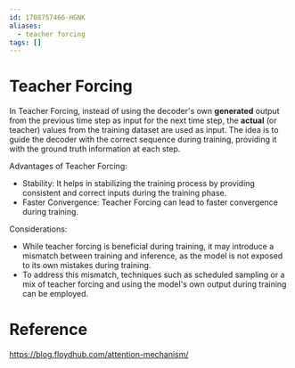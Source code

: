 ```yaml
---
id: 1708757466-HGNK
aliases:
  - teacher forcing
tags: []
---
```


# Teacher Forcing

In Teacher Forcing, instead of using the decoder's own **generated** output from the previous time step as input for the next time step, the **actual** (or teacher) values from the training dataset are used as input. The idea is to guide the decoder with the correct sequence during training, providing it with the ground truth information at each step.

Advantages of Teacher Forcing:
- Stability: It helps in stabilizing the training process by providing consistent and correct inputs during the training phase.
- Faster Convergence: Teacher Forcing can lead to faster convergence during training.

Considerations:
- While teacher forcing is beneficial during training, it may introduce a mismatch between training and inference, as the model is not exposed to its own mistakes during training.
- To address this mismatch, techniques such as scheduled sampling or a mix of teacher forcing and using the model's own output during training can be employed.

# Reference

https://blog.floydhub.com/attention-mechanism/

